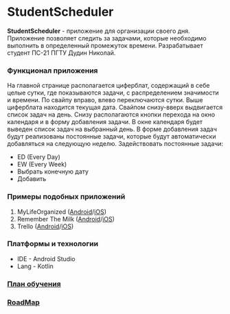 # StudentScheduler
**StudentScheduler** - приложение для организации своего дня. Приложение позволяет следить за задачами, которые необходимо выполнить в определенный промежуток времени. Разрабатывает студент ПС-21 ПГТУ Дудин Николай.

### Функционал приложения
На главной странице располагается циферблат, содержащий в себе целые сутки, где показываются задачи, с распределением значимости и времени. По свайпу вправо, влево переключаются сутки. Выше циферблата находится текущая дата. Свайпом снизу-вверх выдвигается список задач на день. Снизу располагаются кнопки перехода на окно календаря и в форму добавления задачи. В окне календаря будет выведен список задач на выбранный день. В форме добавления задач будут реализованы постоянные задачи, которые будут автоматически добавляться на следующую неделю.
Задействовать постоянные задачи:
- ED (Every Day)
- EW (Every Week)
- Выбрать конечную дату
- Добавить

### Примеры подобных приложений
1. MyLifeOrganized ([Android](https://play.google.com/store/apps/details?id=net.mylifeorganized.mlo&hl=ru&gl=ru)/[iOS](https://apps.apple.com/ru/app/id649795842))
2. Remember The Milk ([Android](https://play.google.com/store/apps/details?id=com.rememberthemilk.MobileRTM&hl=ru&gl=ru)/[iOS](https://apps.apple.com/ru/app/id293561396))
3. Trello ([Android](https://play.google.com/store/apps/details?id=com.trello&hl=ru&gl=ru)/[iOS](https://apps.apple.com/ru/app/id461504587)) 

### Платформы и технологии
- IDE - Android Studio
- Lang - Kotlin

### [План обучения](https://docs.google.com/document/d/1GyHBHTkpkxPu-_9L9VT4z_7kTw7JCIkjYZIT6fE57n0/edit?usp=sharing)

### [RoadMap](https://docs.google.com/spreadsheets/d/16dGYLneJavHLnMO-nVUPzbHQyL4pSmVQv9uTRZI1vN8/edit?usp=sharing)